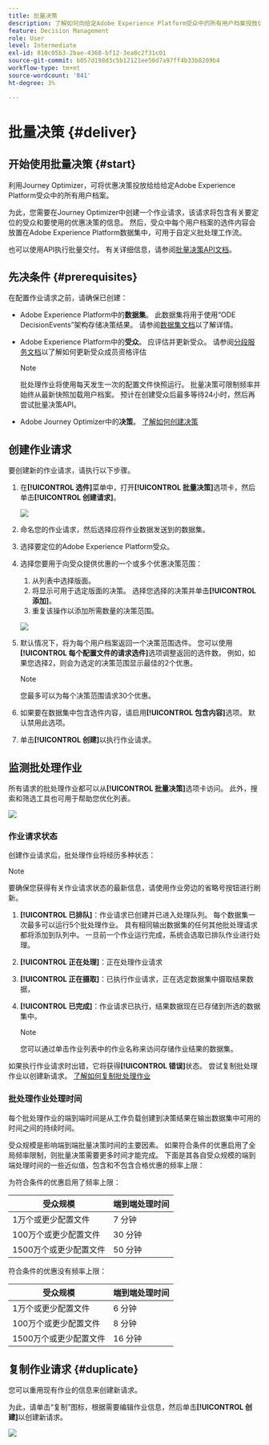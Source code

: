 ```yaml
---
title: 批量决策
description: 了解如何向给定Adobe Experience Platform受众中的所有用户档案投放优惠决策。
feature: Decision Management
role: User
level: Intermediate
exl-id: 810c05b3-2bae-4368-bf12-3ea8c2f31c01
source-git-commit: b057d198d3c5b12121ee50d7a97ff4b33b8209b4
workflow-type: tm+mt
source-wordcount: '841'
ht-degree: 3%

---
```


# 批量决策 {#deliver}

## 开始使用批量决策 {#start}

利用Journey Optimizer，可将优惠决策投放给给给定Adobe Experience Platform受众中的所有用户档案。

为此，您需要在Journey Optimizer中创建一个作业请求，该请求将包含有关要定位的受众和要使用的优惠决策的信息。 然后，受众中每个用户档案的选件内容会放置在Adobe Experience Platform数据集中，可用于自定义批处理工作流。

也可以使用API执行批量交付。 有关详细信息，请参阅[批量决策API文档](api-reference/offer-delivery-api/batch-decisioning-api.md)。

## 先决条件 {#prerequisites}

在配置作业请求之前，请确保已创建：

* Adobe Experience Platform中的&#x200B;**数据集**。 此数据集将用于使用“ODE DecisionEvents”架构存储决策结果。 请参阅[数据集文档](https://experienceleague.adobe.com/docs/experience-platform/catalog/datasets/overview.html?lang=zh-Hans)以了解详情。

* Adobe Experience Platform中的&#x200B;**受众**。 应评估并更新受众。 请参阅[分段服务文档](https://www.adobe.com/go/segmentation-overview-en_cn)以了解如何更新受众成员资格评估

  >[!NOTE]
  >
  >批处理作业将使用每天发生一次的配置文件快照运行。 批量决策可限制频率并始终从最新快照加载用户档案。 预计在创建受众后最多等待24小时，然后再尝试批量决策API。

* Adobe Journey Optimizer中的&#x200B;**决策**。 [了解如何创建决策](offer-activities/create-offer-activities.md)

<!-- in API doc, remove these info and add ref here-->

## 创建作业请求

要创建新的作业请求，请执行以下步骤。

1. 在&#x200B;**[!UICONTROL 选件]**&#x200B;菜单中，打开&#x200B;**[!UICONTROL 批量决策]**&#x200B;选项卡，然后单击&#x200B;**[!UICONTROL 创建请求]**。

   ![](assets/batch-create.png)

1. 命名您的作业请求，然后选择应将作业数据发送到的数据集。

1. 选择要定位的Adobe Experience Platform受众。

1. 选择您要用于向受众提供优惠的一个或多个优惠决策范围：
   1. 从列表中选择版面。
   1. 将显示可用于选定版面的决策。 选择您选择的决策并单击&#x200B;**[!UICONTROL 添加]**。
   1. 重复该操作以添加所需数量的决策范围。

   ![](assets/batch-decision.png)

1. 默认情况下，将为每个用户档案返回一个决策范围选件。 您可以使用&#x200B;**[!UICONTROL 每个配置文件的请求选件]**&#x200B;选项调整返回的选件数。 例如，如果您选择2，则会为选定的决策范围显示最佳的2个优惠。

   >[!NOTE]
   >
   >您最多可以为每个决策范围请求30个优惠。

1. 如果要在数据集中包含选件内容，请启用&#x200B;**[!UICONTROL 包含内容]**&#x200B;选项。 默认禁用此选项。

1. 单击&#x200B;**[!UICONTROL 创建]**&#x200B;以执行作业请求。

## 监测批处理作业

所有请求的批处理作业都可以从&#x200B;**[!UICONTROL 批量决策]**&#x200B;选项卡访问。 此外，搜索和筛选工具也可用于帮助您优化列表。

![](assets/batch-list.png)

### 作业请求状态

创建作业请求后，批处理作业将经历多种状态：

>[!NOTE]
>
>要确保您获得有关作业请求状态的最新信息，请使用作业旁边的省略号按钮进行刷新。

1. **[!UICONTROL 已排队]**：作业请求已创建并已进入处理队列。 每个数据集一次最多可以运行5个批处理作业。 具有相同输出数据集的任何其他批处理请求都将添加到队列中。 一旦前一个作业运行完成，系统会选取已排队作业进行处理。
1. **[!UICONTROL 正在处理]**：正在处理作业请求
1. **[!UICONTROL 正在摄取]**：已执行作业请求，正在选定数据集中摄取结果数据，
1. **[!UICONTROL 已完成]**：作业请求已执行，结果数据现在已存储到所选的数据集中。

   >[!NOTE]
   >
   >您可以通过单击作业列表中的作业名称来访问存储作业结果的数据集。

如果执行作业请求时出错，它将获得&#x200B;**[!UICONTROL 错误]**&#x200B;状态。 尝试复制批处理作业以创建新请求。 [了解如何复制批处理作业](#duplicate)

### 批处理作业处理时间

每个批处理作业的端到端时间是从工作负载创建到决策结果在输出数据集中可用的时间之间的持续时间。

受众规模是影响端到端批量决策时间的主要因素。 如果符合条件的优惠启用了全局频率限制，则批量决策需要更多时间才能完成。 下面是其各自受众规模的端到端处理时间的一些近似值，包含和不包含合格优惠的频率上限：

为符合条件的优惠启用了频率上限：

| 受众规模 | 端到端处理时间 |
|--------------|----------------------------|
| 1万个或更少配置文件 | 7 分钟 |
| 100万个或更少配置文件 | 30 分钟 |
| 1500万个或更少配置文件 | 50 分钟 |

符合条件的优惠没有频率上限：

| 受众规模 | 端到端处理时间 |
|--------------|----------------------------|
| 1万个或更少配置文件 | 6 分钟 |
| 100万个或更少配置文件 | 8 分钟 |
| 1500万个或更少配置文件 | 16 分钟 |

## 复制作业请求 {#duplicate}

您可以重用现有作业的信息来创建新请求。

为此，请单击“复制”图标，根据需要编辑作业信息，然后单击&#x200B;**[!UICONTROL 创建]**&#x200B;以创建新请求。

![](assets/batch-duplicate.png)
